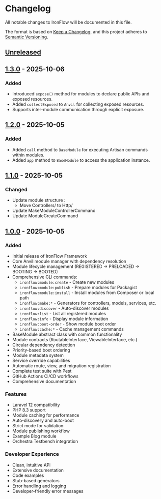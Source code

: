 # Changelog

All notable changes to IronFlow will be documented in this file.

The format is based on [Keep a Changelog](https://keepachangelog.com/en/1.0.0/),
and this project adheres to [Semantic Versioning](https://semver.org/spec/v2.0.0.html).

## [Unreleased]

## [1.3.0] - 2025-10-06

### Added

- Introduced `expose()` method for modules to declare public APIs and exposed resources.
- Added `collectExposed` to `Anvil` for collecting exposed resources.
- Supports inter-module communication through explicit exposure.

## [1.2.0] - 2025-10-05

### Added

- Added `call` method to `BaseModule` for executing Artisan commands within modules.
- Added `app` method to `BaseModule` to access the application instance.

## [1.1.0] - 2025-10-05

### Changed

- Update module structure :
  - Move Controllers/ to Http/
- Update MakeModuleControllerCommand
- Update ModuleCreateCommand

## [1.0.0] - 2025-10-05

### Added

- Initial release of IronFlow Framework
- Core Anvil module manager with dependency resolution
- Module lifecycle management (REGISTERED → PRELOADED → BOOTING → BOOTED)
- Comprehensive CLI commands:
  - `ironflow:module:create` - Create new modules
  - `ironflow:module:publish` - Prepare modules for Packagist
  - `ironflow:module:install` - Install modules from Composer or local path
  - `ironflow:make:*` - Generators for controllers, models, services, etc.
  - `ironflow:discover` - Auto-discover modules
  - `ironflow:list` - List all registered modules
  - `ironflow:info` - Display module information
  - `ironflow:boot-order` - Show module boot order
  - `ironflow:cache:*` - Cache management commands
- BaseModule abstract class with common functionality
- Module contracts (RoutableInterface, ViewableInterface, etc.)
- Circular dependency detection
- Priority-based boot ordering
- Module metadata system
- Service override capabilities
- Automatic route, view, and migration registration
- Complete test suite with Pest
- GitHub Actions CI/CD workflows
- Comprehensive documentation

### Features

- Laravel 12 compatibility
- PHP 8.3 support
- Module caching for performance
- Auto-discovery and auto-boot
- Strict mode for validation
- Module publishing workflow
- Example Blog module
- Orchestra Testbench integration

### Developer Experience

- Clean, intuitive API
- Extensive documentation
- Code examples
- Stub-based generators
- Error handling and logging
- Developer-friendly error messages

[Unreleased]: https://github.com/ironflow-framework/ironflow/compare/v1.0.0...HEAD
[1.0.0]: https://github.com/ironflow/ironflow-framework/releases/tag/v1.0.0
[1.1.0]: https://github.com/ironflow-framework/ironflow/releases/tag/v1.1.0
[1.2.0]: https://github.com/ironflow-framework/ironflow/releases/tag/v1.2.0
[1.3.0]: https://github.com/ironflow-framework/ironflow/releases/tag/v1.3.0


